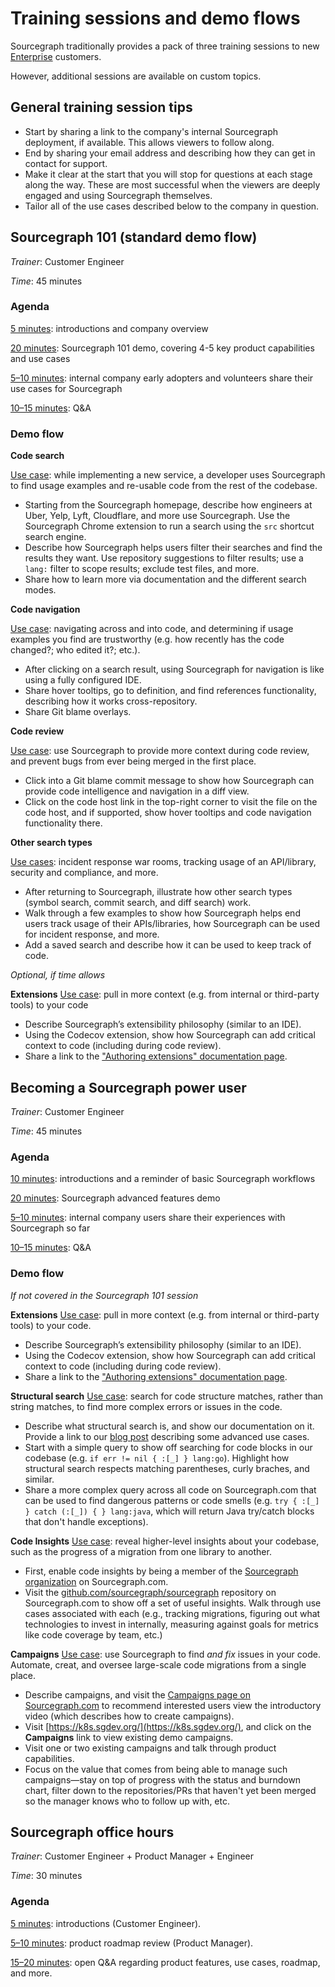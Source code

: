 # Training sessions and demo flows

Sourcegraph traditionally provides a pack of three training sessions to new [Enterprise](https://about.sourcegraph.com/pricing) customers.

However, additional sessions are available on custom topics.

## General training session tips

- Start by sharing a link to the company's internal Sourcegraph deployment, if available. This allows viewers to follow along.
- End by sharing your email address and describing how they can get in contact for support.
- Make it clear at the start that you will stop for questions at each stage along the way. These are most successful when the viewers are deeply engaged and using Sourcegraph themselves.
- Tailor all of the use cases described below to the company in question.

## Sourcegraph 101 (standard demo flow)

_Trainer_: Customer Engineer

_Time_: 45 minutes

### Agenda
<u>5 minutes</u>: introductions and company overview

<u>20 minutes</u>: Sourcegraph 101 demo, covering 4-5 key product capabilities and use cases

<u>5–10 minutes</u>: internal company early adopters and volunteers share their use cases for Sourcegraph

<u>10–15 minutes</u>: Q&A

### Demo flow

**Code search**

<u>Use case</u>: while implementing a new service, a developer uses Sourcegraph to find usage examples and re-usable code from the rest of the codebase.

- Starting from the Sourcegraph homepage, describe how engineers at Uber, Yelp, Lyft, Cloudflare, and more use Sourcegraph. Use the Sourcegraph Chrome extension to run a search using the `src` shortcut search engine.
- Describe how Sourcegraph helps users filter their searches and find the results they want. Use repository suggestions to filter results; use a `lang:` filter to scope results; exclude test files, and more.
- Share how to learn more via documentation and the different search modes.

**Code navigation**

<u>Use case</u>: navigating across and into code, and determining if usage examples you find are trustworthy (e.g. how recently has the code changed?; who edited it?; etc.).

- After clicking on a search result, using Sourcegraph for navigation is like using a fully configured IDE.
- Share hover tooltips, go to definition, and find references functionality, describing how it works cross-repository.
- Share Git blame overlays.

**Code review**

<u>Use case</u>: use Sourcegraph to provide more context during code review, and prevent bugs from ever being merged in the first place.

- Click into a Git blame commit message to show how Sourcegraph can provide code intelligence and navigation in a diff view.
- Click on the code host link in the top-right corner to visit the file on the code host, and if supported, show hover tooltips and code navigation functionality there.

**Other search types**

<u>Use cases</u>: incident response war rooms, tracking usage of an API/library, security and compliance, and more.

- After returning to Sourcegraph, illustrate how other search types (symbol search, commit search, and diff search) work.
- Walk through a few examples to show how Sourcegraph helps end users track usage of their APIs/libraries, how Sourcegraph can be used for incident response, and more.
- Add a saved search and describe how it can be used to keep track of code.

_Optional, if time allows_

**Extensions**
<u>Use case</u>: pull in more context (e.g. from internal or third-party tools) to your code

- Describe Sourcegraph’s extensibility philosophy (similar to an IDE).
- Using the Codecov extension, show how Sourcegraph can add critical context to code (including during code review).
- Share a link to the ["Authoring extensions" documentation page](https://docs.sourcegraph.com/extensions/authoring).

## Becoming a Sourcegraph power user

_Trainer_: Customer Engineer

_Time_: 45 minutes

### Agenda
<u>10 minutes</u>: introductions and a reminder of basic Sourcegraph workflows

<u>20 minutes</u>: Sourcegraph advanced features demo

<u>5–10 minutes</u>: internal company users share their experiences with Sourcegraph so far

<u>10–15 minutes</u>: Q&A

### Demo flow

_If not covered in the Sourcegraph 101 session_

**Extensions**
<u>Use case</u>: pull in more context (e.g. from internal or third-party tools) to your code.

- Describe Sourcegraph’s extensibility philosophy (similar to an IDE).
- Using the Codecov extension, show how Sourcegraph can add critical context to code (including during code review).
- Share a link to the ["Authoring extensions" documentation page](https://docs.sourcegraph.com/extensions/authoring).

**Structural search**
<u>Use case</u>: search for code structure matches, rather than string matches, to find more complex errors or issues in the code.

- Describe what structural search is, and show our documentation on it. Provide a link to our [blog post](https://about.sourcegraph.com/blog/going-beyond-regular-expressions-with-structural-code-search) describing some advanced use cases.
- Start with a simple query to show off searching for code blocks in our codebase (e.g. `if err != nil { :[_] } lang:go`). Highlight how structural search respects matching parentheses, curly braches, and similar.
- Share a more complex query across all code on Sourcegraph.com that can be used to find dangerous patterns or code smells (e.g. `try { :[_] } catch (:[_]) { } lang:java`, which will return Java try/catch blocks that don't handle exceptions).

**Code Insights**
<u>Use case</u>: reveal higher-level insights about your codebase, such as the progress of a migration from one library to another.

- First, enable code insights by being a member of the [Sourcegraph organization](https://sourcegraph.com/organizations/sourcegraph/members) on Sourcegraph.com.
- Visit the [github.com/sourcegraph/sourcegraph](https://sourcegraph.com/github.com/sourcegraph/sourcegraph) repository on Sourcegraph.com to show off a set of useful insights. Walk through use cases associated with each (e.g., tracking migrations, figuring out what technologies to invest in internally, measuring against goals for metrics like code coverage by team, etc.)

**Campaigns**
<u>Use case</u>: use Sourcegraph to find _and fix_ issues in your code. Automate, creat, and oversee large-scale code migrations from a single place.

- Describe campaigns, and visit the [Campaigns page on Sourcegraph.com](https://sourcegraph.com/campaigns) to recommend interested users view the introductory video (which describes how to create campaigns).
- Visit [https://k8s.sgdev.org/](https://k8s.sgdev.org/), and click on the **Campaigns** link to view existing demo campaigns.
- Visit one or two existing campaigns and talk through product capabilities.
- Focus on the value that comes from being able to manage such campaigns—stay on top of progress with the status and burndown chart, filter down to the repositories/PRs that haven't yet been merged so the manager knows who to follow up with, etc.

## Sourcegraph office hours

_Trainer_: Customer Engineer + Product Manager + Engineer

_Time_: 30 minutes

### Agenda
<u>5 minutes</u>: introductions (Customer Engineer).

<u>5–10 minutes</u>: product roadmap review (Product Manager).

<u>15–20 minutes</u>: open Q&A regarding product features, use cases, roadmap, and more.
